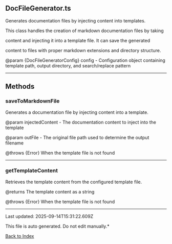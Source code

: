## DocFileGenerator.ts





 Generates documentation files by injecting content into templates.



 This class handles the creation of markdown documentation files by taking

 content and injecting it into a template file. It can save the generated

 content to files with proper markdown extensions and directory structure.



 @param {DocFileGeneratorConfig} config - Configuration object containing template path, output directory, and search/replace pattern

 



---



## Methods



### **saveToMarkdownFile**

 Generates a documentation file by injecting content into a template.



 @param injectedContent - The documentation content to inject into the template

 @param outFile - The original file path used to determine the output filename

 @throws {Error} When the template file is not found

 



---



### **getTemplateContent**

 Retrieves the template content from the configured template file.



 @returns The template content as a string

 @throws {Error} When the template file is not found

 



---



Last updated: 2025-09-14T15:31:22.609Z



This file is auto generated. Do not edit manually.*



[Back to Index](./index.md)